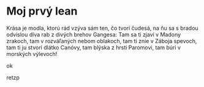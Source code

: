 # Moj prvý lean 
Krása je modla, ktorú rád vzýva
sám ten, čo tvorí čudesá,
na ňu sa s bradou odvislou díva
rab z divých brehov Gangesa:
Tam sa ti zjaví v Madony zrakoch,
tam v rozváľaných nebom oblakoch,
tam ti znie v Záboja spevoch,
tam ti ju stvorí dlátko Canóvy,
tam blýska z hrsti Paromovi,
tam búri v morských výlevoch!

ok



retzp
